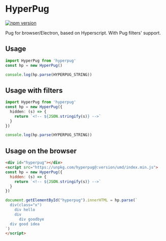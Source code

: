 # HyperPug

[![npm version](https://badge.fury.io/js/hyperpug.svg)](https://badge.fury.io/js/hyperpug)

Pug for browser/Electron, based on Hyperscript. With Pug filters' support.

## Usage

```typescript
import HyperPug from 'hyperpug'
const hp = new HyperPug()

console.log(hp.parse(HYPERPUG_STRING))
```

## Usage with filters

```typescript
import HyperPug from 'hyperpug'
const hp = new HyperPug({
  hidden: (s) => {
    return `<!-- ${JSON.stringify(s)} -->`
  }
})

console.log(hp.parse(HYPERPUG_STRING))
```

## Usage on the browser

```html
<div id="hyperpug"></div>
<script src="https://unpkg.com/hyperpug@:version/umd/index.min.js">
const hp = new HyperPug({
  hidden: (s) => {
    return `<!-- ${JSON.stringify(s)} -->`
  }
})

document.getElementById("hyperpug").innerHTML = hp.parse(`
  div(class="x")
    div hello
    div
      div goodbye
  div good idea
`)
</script>
```

